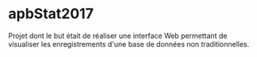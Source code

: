 # apbStat2017
Projet dont le but était de réaliser une interface Web permettant de visualiser les enregistrements d'une base de données non traditionnelles.
